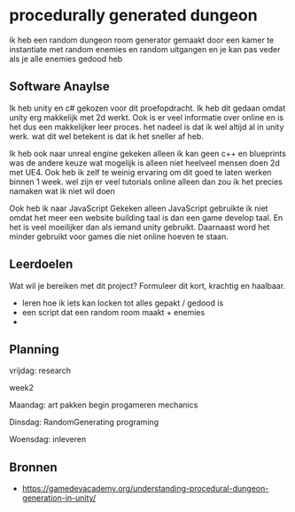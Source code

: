 # procedurally generated dungeon

ik heb een random dungeon room generator gemaakt door een kamer te instantiate met random enemies en random uitgangen en je kan pas veder als je alle enemies gedood heb

 

## Software Anaylse 
Ik heb unity en c# gekozen voor dit proefopdracht. Ik heb dit gedaan omdat unity erg makkelijk met 2d werkt.
Ook is er veel informatie over online en is het dus een makkelijker leer proces. het nadeel is dat ik wel altijd al in unity werk.
wat dit wel betekent is dat ik het sneller af heb.

Ik heb ook naar unreal engine gekeken alleen ik kan geen c++ en blueprints was de andere keuze wat mogelijk is alleen niet heelveel mensen doen 2d met UE4. Ook heb ik zelf te weinig ervaring om dit goed te laten werken binnen 1 week. 
wel zijn er veel tutorials online alleen dan zou ik het precies namaken wat ik niet wil doen

Ook heb ik naar JavaScript Gekeken alleen JavaScript gebruikte ik niet omdat het meer een website building taal is dan een game develop taal. En het is veel moeilijker dan als iemand unity gebruikt. Daarnaast word het minder gebruikt voor games die niet online hoeven te staan.




## Leerdoelen 
Wat wil je bereiken met dit project? Formuleer dit kort, krachtig en haalbaar.
- leren hoe ik iets kan locken tot alles gepakt / gedood is
- een script dat een random room maakt + enemies 
- 

## Planning 

vrijdag: research

week2

Maandag: art pakken begin progameren mechanics 

Dinsdag: RandomGenerating programing

Woensdag: inleveren


## Bronnen


- https://gamedevacademy.org/understanding-procedural-dungeon-generation-in-unity/

